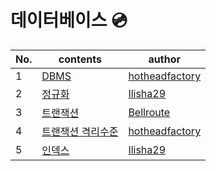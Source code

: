 # 데이터베이스 💿

| No.  | contents                                                     | author                                              |
| ---- | ------------------------------------------------------------ | --------------------------------------------------- |
| 1    | [DBMS]()                                        | [hotheadfactory](https://github.com/hotheadfactory) |
| 2    | [정규화]() | [Ilisha29](https://www.notion.so/CS-9bc6faf434904ec2b870c84f8c06280a) |
| 3    | [트랜잭션]() | [Bellroute](https://github.com/Bellroute)           |
| 4    | [트랜잭션 격리수준]()   | [hotheadfactory](https://github.com/hotheadfactory) |
| 5    | [인덱스]()   | [Ilisha29](https://www.notion.so/CS-9bc6faf434904ec2b870c84f8c06280a) |